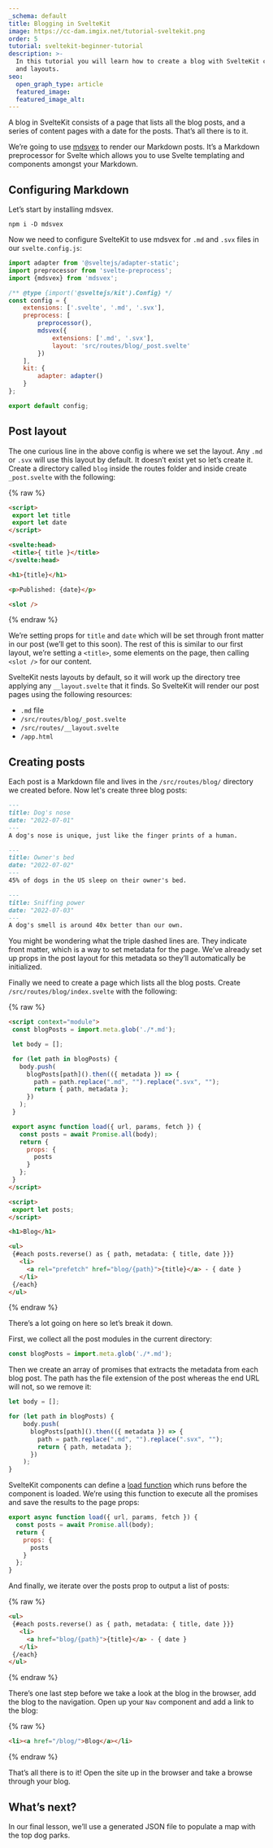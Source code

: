 ```yaml
---
_schema: default
title: Blogging in SvelteKit
image: https://cc-dam.imgix.net/tutorial-sveltekit.png
order: 5
tutorial: sveltekit-beginner-tutorial
description: >-
  In this tutorial you will learn how to create a blog with SvelteKit content
  and layouts.
seo:
  open_graph_type: article
  featured_image:
  featured_image_alt:
---
```

A blog in SvelteKit consists of a page that lists all the blog posts, and a series of content pages with a date for the posts. That’s all there is to it.

We’re going to use [mdsvex](https://github.com/pngwn/MDsveX) to render our Markdown posts. It’s a Markdown preprocessor for Svelte which allows you to use Svelte templating and components amongst your Markdown.

## Configuring Markdown

Let’s start by installing mdsvex.

```shell
npm i -D mdsvex
```

Now we need to configure SvelteKit to use mdsvex for `.md` and `.svx` files in our `svelte.config.js`\:

```javascript
import adapter from '@sveltejs/adapter-static';
import preprocessor from 'svelte-preprocess';
import {mdsvex} from 'mdsvex';

/** @type {import('@sveltejs/kit').Config} */
const config = {
    extensions: ['.svelte', '.md', '.svx'],
    preprocess: [
        preprocessor(),
        mdsvex({
            extensions: ['.md', '.svx'],
            layout: 'src/routes/blog/_post.svelte'
        })
    ],
    kit: {
        adapter: adapter()
    }
};

export default config;
```

## Post layout

The one curious line in the above config is where we set the layout. Any `.md` or `.svx` will use this layout by default. It doesn’t exist yet so let’s create it. Create a directory called `blog` inside the routes folder and inside create `_post.svelte` with the following:

{% raw %}

```html
<script>
 export let title
 export let date
</script>

<svelte:head>
 <title>{ title }</title>
</svelte:head>

<h1>{title}</h1>

<p>Published: {date}</p>

<slot />
```

{% endraw %}

We’re setting props for `title` and `date` which will be set through front matter in our post (we’ll get to this soon). The rest of this is similar to our first layout, we’re setting a `<title>`, some elements on the page, then calling `<slot />` for our content.

SvelteKit nests layouts by default, so it will work up the directory tree applying any `__layout.svelte` that it finds. So SvelteKit will render our post pages using the following resources:

* `.md` file
* `/src/routes/blog/_post.svelte`
* `/src/routes/__layout.svelte`
* `/app.html`

## Creating posts

Each post is a Markdown file and lives in the `/src/routes/blog/` directory we created before. Now let's create three blog posts:

```markdown
---
title: Dog's nose
date: "2022-07-01"
---
A dog's nose is unique, just like the finger prints of a human.
```

```markdown
---
title: Owner's bed
date: "2022-07-02"
---
45% of dogs in the US sleep on their owner's bed.
```

```markdown
---
title: Sniffing power
date: "2022-07-03"
---
A dog's smell is around 40x better than our own.
```

You might be wondering what the triple dashed lines are. They indicate front matter, which is a way to set metadata for the page. We’ve already set up props in the post layout for this metadata so they’ll automatically be initialized.

Finally we need to create a page which lists all the blog posts. Create `/src/routes/blog/index.svelte` with the following:

{% raw %}

```html
<script context="module">
 const blogPosts = import.meta.glob('./*.md');

 let body = [];

 for (let path in blogPosts) {
   body.push(
     blogPosts[path]().then(({ metadata }) => {
       path = path.replace(".md", "").replace(".svx", "");
       return { path, metadata };
     })
   );
 }

 export async function load({ url, params, fetch }) {
   const posts = await Promise.all(body);
   return {
     props: {
       posts
     }
   };
 }
</script>

<script>
 export let posts;
</script>

<h1>Blog</h1>

<ul>
 {#each posts.reverse() as { path, metadata: { title, date }}}
   <li>
     <a rel="prefetch" href="blog/{path}">{title}</a> - { date }
   </li>
 {/each}
</ul>
```

{% endraw %}

There’s a lot going on here so let’s break it down.

First, we collect all the post modules in the current directory:

```javascript
const blogPosts = import.meta.glob('./*.md');
```

Then we create an array of promises that extracts the metadata from each blog post. The path has the file extension of the post whereas the end URL will not, so we remove it:

```javascript
let body = [];

for (let path in blogPosts) {
    body.push(
      blogPosts[path]().then(({ metadata }) => {
      	path = path.replace(".md", "").replace(".svx", "");
        return { path, metadata };
      })
    );
}
```

SvelteKit components can define a [load function](https://kit.svelte.dev/docs/loading) which runs before the component is loaded. We’re using this function to execute all the promises and save the results to the page props:

```javascript
export async function load({ url, params, fetch }) {
  const posts = await Promise.all(body);
  return {
    props: {
      posts
    }
  };
}
```

And finally, we iterate over the posts prop to output a list of posts:

{% raw %}

```html
<ul>
 {#each posts.reverse() as { path, metadata: { title, date }}}
   <li>
     <a href="blog/{path}">{title}</a> - { date }
   </li>
 {/each}
</ul>
```

{% endraw %}

There’s one last step before we take a look at the blog in the browser, add the blog to the navigation. Open up your `Nav` component and add a link to the blog:

{% raw %}

```html
<li><a href="/blog/">Blog</a></li>
```

{% endraw %}

That’s all there is to it! Open the site up in the browser and take a browse through your blog.

## What’s next?

In our final lesson, we’ll use a generated JSON file to populate a map with the top dog parks.